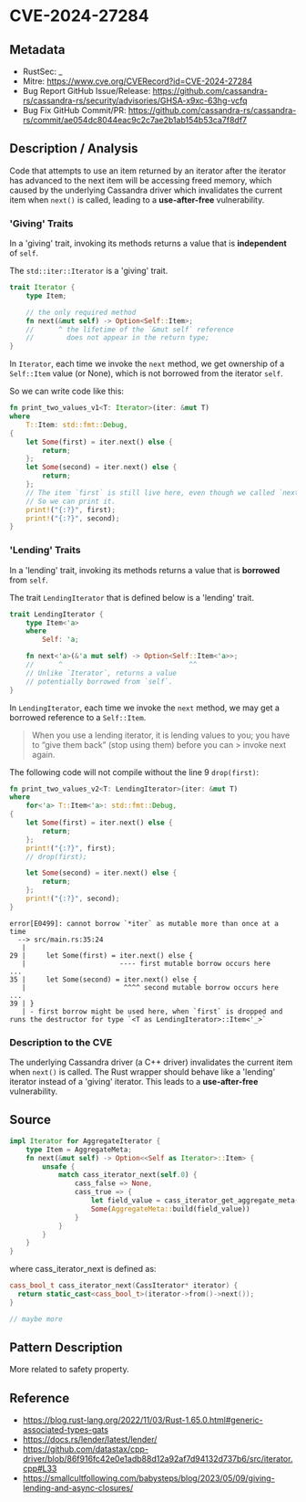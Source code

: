 # CVE-2024-27284

## Metadata

- RustSec: \_
- Mitre: https://www.cve.org/CVERecord?id=CVE-2024-27284
- Bug Report GitHub Issue/Release: https://github.com/cassandra-rs/cassandra-rs/security/advisories/GHSA-x9xc-63hg-vcfq
- Bug Fix GitHub Commit/PR: https://github.com/cassandra-rs/cassandra-rs/commit/ae054dc8044eac9c2c7ae2b1ab154b53ca7f8df7

## Description / Analysis

Code that attempts to use an item returned by an iterator after the iterator has advanced to the next item will be accessing freed memory, which caused by the underlying Cassandra driver which invalidates the current item when `next()` is called, leading to a **use-after-free** vulnerability.

### 'Giving' Traits

In a 'giving' trait, invoking its methods returns a value that is **independent** of `self`.

The `std::iter::Iterator` is a 'giving' trait.

```rust
trait Iterator {
    type Item;

    // the only required method
    fn next(&mut self) -> Option<Self::Item>;
    //      ^ the lifetime of the `&mut self` reference
    //        does not appear in the return type;
}
```

In `Iterator`, each time we invoke the `next` method, we get ownership of a `Self::Item` value (or None), which is not borrowed from the iterator `self`.

So we can write code like this:

```rust
fn print_two_values_v1<T: Iterator>(iter: &mut T)
where
    T::Item: std::fmt::Debug,
{
    let Some(first) = iter.next() else {
        return;
    };
    let Some(second) = iter.next() else {
        return;
    };
    // The item `first` is still live here, even though we called `next`.
    // So we can print it.
    print!("{:?}", first);
    print!("{:?}", second);
}
```

### 'Lending' Traits

In a 'lending' trait, invoking its methods returns a value that is **borrowed** from `self`.

The trait `LendingIterator` that is defined below is a 'lending' trait.

```rust
trait LendingIterator {
    type Item<'a>
    where
        Self: 'a;

    fn next<'a>(&'a mut self) -> Option<Self::Item<'a>>;
    //      ^                               ^^
    // Unlike `Iterator`, returns a value
    // potentially borrowed from `self`.
}
```

In `LendingIterator`, each time we invoke the `next` method, we may get a borrowed reference to a `Self::Item`. 

> When you use a lending iterator, it is lending values to you; you have to “give them back” (stop using them) before you can > invoke next again.

The following code will not compile without the line 9 `drop(first)`:

```rust
fn print_two_values_v2<T: LendingIterator>(iter: &mut T)
where
    for<'a> T::Item<'a>: std::fmt::Debug,
{
    let Some(first) = iter.next() else {
        return;
    };
    print!("{:?}", first);
    // drop(first);

    let Some(second) = iter.next() else {
        return;
    };
    print!("{:?}", second);
}
```

```text
error[E0499]: cannot borrow `*iter` as mutable more than once at a time
  --> src/main.rs:35:24
   |
29 |     let Some(first) = iter.next() else {
   |                       ---- first mutable borrow occurs here
...
35 |     let Some(second) = iter.next() else {
   |                        ^^^^ second mutable borrow occurs here
...
39 | }
   | - first borrow might be used here, when `first` is dropped and runs the destructor for type `<T as LendingIterator>::Item<'_>`
```

### Description to the CVE

The underlying Cassandra driver (a C++ driver) invalidates the current item when `next()` is called. The Rust wrapper should behave like a 'lending' iterator instead of a 'giving' iterator. This leads to a **use-after-free** vulnerability.

## Source

```rust
impl Iterator for AggregateIterator {
    type Item = AggregateMeta;
    fn next(&mut self) -> Option<<Self as Iterator>::Item> {
        unsafe {
            match cass_iterator_next(self.0) {
                cass_false => None,
                cass_true => {
                    let field_value = cass_iterator_get_aggregate_meta(self.0);
                    Some(AggregateMeta::build(field_value))
                }
            }
        }
    }
}
```

where cass_iterator_next is defined as:

```cpp
cass_bool_t cass_iterator_next(CassIterator* iterator) {
  return static_cast<cass_bool_t>(iterator->from()->next());
}

// maybe more
```


## Pattern Description

More related to safety property.

## Reference

- https://blog.rust-lang.org/2022/11/03/Rust-1.65.0.html#generic-associated-types-gats
- https://docs.rs/lender/latest/lender/
- https://github.com/datastax/cpp-driver/blob/86f916fc42e0e1adb88d12a92af7d94132d737b6/src/iterator.cpp#L33
- https://smallcultfollowing.com/babysteps/blog/2023/05/09/giving-lending-and-async-closures/
